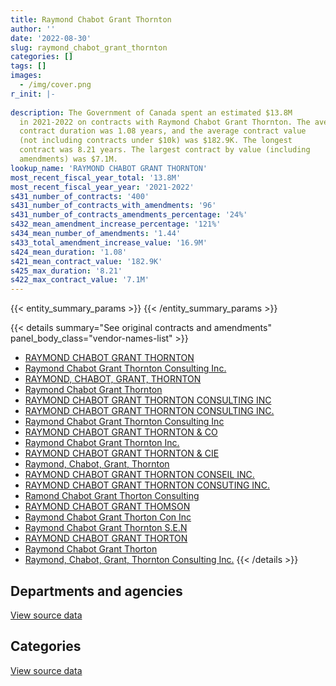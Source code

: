```yaml
---
title: Raymond Chabot Grant Thornton
author: ''
date: '2022-08-30'
slug: raymond_chabot_grant_thornton
categories: []
tags: []
images:
  - /img/cover.png
r_init: |-
  
description: The Government of Canada spent an estimated $13.8M
  in 2021-2022 on contracts with Raymond Chabot Grant Thornton. The average
  contract duration was 1.08 years, and the average contract value
  (not including contracts under $10k) was $182.9K. The longest
  contract was 8.21 years. The largest contract by value (including
  amendments) was $7.1M.
lookup_name: 'RAYMOND CHABOT GRANT THORNTON'
most_recent_fiscal_year_total: '13.8M'
most_recent_fiscal_year_year: '2021-2022'
s431_number_of_contracts: '400'
s431_number_of_contracts_with_amendments: '96'
s431_number_of_contracts_amendments_percentage: '24%'
s432_mean_amendment_increase_percentage: '121%'
s434_mean_number_of_amendments: '1.44'
s433_total_amendment_increase_value: '16.9M'
s424_mean_duration: '1.08'
s421_mean_contract_value: '182.9K'
s425_max_duration: '8.21'
s422_max_contract_value: '7.1M'
---
```


<script src="/rmarkdown-libs/htmlwidgets/htmlwidgets.js"></script>
<link href="/rmarkdown-libs/datatables-css/datatables-crosstalk.css" rel="stylesheet" />
<script src="/rmarkdown-libs/datatables-binding/datatables.js"></script>
<script src="/rmarkdown-libs/jquery/jquery-3.6.0.min.js"></script>
<link href="/rmarkdown-libs/dt-core-bootstrap/css/dataTables.bootstrap.min.css" rel="stylesheet" />
<link href="/rmarkdown-libs/dt-core-bootstrap/css/dataTables.bootstrap.extra.css" rel="stylesheet" />
<script src="/rmarkdown-libs/dt-core-bootstrap/js/jquery.dataTables.min.js"></script>
<script src="/rmarkdown-libs/dt-core-bootstrap/js/dataTables.bootstrap.min.js"></script>
<link href="/rmarkdown-libs/crosstalk/css/crosstalk.min.css" rel="stylesheet" />
<script src="/rmarkdown-libs/crosstalk/js/crosstalk.min.js"></script>
<script src="/rmarkdown-libs/htmlwidgets/htmlwidgets.js"></script>
<link href="/rmarkdown-libs/datatables-css/datatables-crosstalk.css" rel="stylesheet" />
<script src="/rmarkdown-libs/datatables-binding/datatables.js"></script>
<script src="/rmarkdown-libs/jquery/jquery-3.6.0.min.js"></script>
<link href="/rmarkdown-libs/dt-core-bootstrap/css/dataTables.bootstrap.min.css" rel="stylesheet" />
<link href="/rmarkdown-libs/dt-core-bootstrap/css/dataTables.bootstrap.extra.css" rel="stylesheet" />
<script src="/rmarkdown-libs/dt-core-bootstrap/js/jquery.dataTables.min.js"></script>
<script src="/rmarkdown-libs/dt-core-bootstrap/js/dataTables.bootstrap.min.js"></script>
<link href="/rmarkdown-libs/crosstalk/css/crosstalk.min.css" rel="stylesheet" />
<script src="/rmarkdown-libs/crosstalk/js/crosstalk.min.js"></script>

{{< entity_summary_params >}}
{{< /entity_summary_params >}}

{{< details summary="See original contracts and amendments" panel_body_class="vendor-names-list" >}}
- [RAYMOND CHABOT GRANT THORNTON](https://search.open.canada.ca/en/ct/?sort=contract_value_f%20desc&page=1&search_text=%22RAYMOND%20CHABOT%20GRANT%20THORNTON%22)
- [Raymond Chabot Grant Thornton Consulting Inc.](https://search.open.canada.ca/en/ct/?sort=contract_value_f%20desc&page=1&search_text=%22Raymond%20Chabot%20Grant%20Thornton%20Consulting%20Inc.%22)
- [RAYMOND, CHABOT, GRANT, THORNTON](https://search.open.canada.ca/en/ct/?sort=contract_value_f%20desc&page=1&search_text=%22RAYMOND%2c%20CHABOT%2c%20GRANT%2c%20THORNTON%22)
- [Raymond Chabot Grant Thornton](https://search.open.canada.ca/en/ct/?sort=contract_value_f%20desc&page=1&search_text=%22Raymond%20Chabot%20Grant%20Thornton%22)
- [RAYMOND CHABOT GRANT THORNTON CONSULTING INC](https://search.open.canada.ca/en/ct/?sort=contract_value_f%20desc&page=1&search_text=%22RAYMOND%20CHABOT%20GRANT%20THORNTON%20CONSULTING%20INC%22)
- [RAYMOND CHABOT GRANT THORNTON CONSULTING INC.](https://search.open.canada.ca/en/ct/?sort=contract_value_f%20desc&page=1&search_text=%22RAYMOND%20CHABOT%20GRANT%20THORNTON%20CONSULTING%20INC.%22)
- [Raymond Chabot Grant Thornton Consulting Inc](https://search.open.canada.ca/en/ct/?sort=contract_value_f%20desc&page=1&search_text=%22Raymond%20Chabot%20Grant%20Thornton%20Consulting%20Inc%22)
- [RAYMOND CHABOT GRANT THORNTON & CO](https://search.open.canada.ca/en/ct/?sort=contract_value_f%20desc&page=1&search_text=%22RAYMOND%20CHABOT%20GRANT%20THORNTON%20%26%20CO%22)
- [Raymond Chabot Grant Thornton Inc.](https://search.open.canada.ca/en/ct/?sort=contract_value_f%20desc&page=1&search_text=%22Raymond%20Chabot%20Grant%20Thornton%20Inc.%22)
- [RAYMOND CHABOT GRANT THORNTON & CIE](https://search.open.canada.ca/en/ct/?sort=contract_value_f%20desc&page=1&search_text=%22RAYMOND%20CHABOT%20GRANT%20THORNTON%20%26%20CIE%22)
- [Raymond, Chabot, Grant, Thornton](https://search.open.canada.ca/en/ct/?sort=contract_value_f%20desc&page=1&search_text=%22Raymond%2c%20Chabot%2c%20Grant%2c%20Thornton%22)
- [RAYMOND CHABOT GRANT THORNTON CONSEIL INC.](https://search.open.canada.ca/en/ct/?sort=contract_value_f%20desc&page=1&search_text=%22RAYMOND%20CHABOT%20GRANT%20THORNTON%20CONSEIL%20INC.%22)
- [RAYMOND CHABOT GRANT THORNTON CONSUTING INC.](https://search.open.canada.ca/en/ct/?sort=contract_value_f%20desc&page=1&search_text=%22RAYMOND%20CHABOT%20GRANT%20THORNTON%20CONSUTING%20INC.%22)
- [Ramond Chabot Grant Thorton Consulting](https://search.open.canada.ca/en/ct/?sort=contract_value_f%20desc&page=1&search_text=%22Ramond%20Chabot%20Grant%20Thorton%20Consulting%22)
- [RAYMOND CHABOT GRANT THOMSON](https://search.open.canada.ca/en/ct/?sort=contract_value_f%20desc&page=1&search_text=%22RAYMOND%20CHABOT%20GRANT%20THOMSON%22)
- [Raymond Chabot Grant Thorton Con Inc](https://search.open.canada.ca/en/ct/?sort=contract_value_f%20desc&page=1&search_text=%22Raymond%20Chabot%20Grant%20Thorton%20Con%20Inc%22)
- [Raymond Chabot Grant Thornton S.E.N](https://search.open.canada.ca/en/ct/?sort=contract_value_f%20desc&page=1&search_text=%22Raymond%20Chabot%20Grant%20Thornton%20S.E.N%22)
- [RAYMOND CHABOT GRANT THORTON](https://search.open.canada.ca/en/ct/?sort=contract_value_f%20desc&page=1&search_text=%22RAYMOND%20CHABOT%20GRANT%20THORTON%22)
- [Raymond Chabot Grant Thorton](https://search.open.canada.ca/en/ct/?sort=contract_value_f%20desc&page=1&search_text=%22Raymond%20Chabot%20Grant%20Thorton%22)
- [Raymond, Chabot, Grant, Thornton Consulting Inc.](https://search.open.canada.ca/en/ct/?sort=contract_value_f%20desc&page=1&search_text=%22Raymond%2c%20Chabot%2c%20Grant%2c%20Thornton%20Consulting%20Inc.%22)
{{< /details >}}

## Departments and agencies

<div id="htmlwidget-1" style="width:100%;height:auto;" class="datatables html-widget"></div>
<script type="application/json" data-for="htmlwidget-1">{"x":{"style":"bootstrap","filter":"none","vertical":false,"data":[["<a href=\"/departments/aafc-aac/\">Agriculture and Agri-Food Canada<\/a>","<a href=\"/departments/aandc-aadnc/\">Crown-Indigenous Relations and Northern Affairs Canada<\/a>","<a href=\"/departments/acoa-apeca/\">Atlantic Canada Opportunities Agency<\/a>","<a href=\"/departments/atssc-scdata/\">Administrative Tribunals Support Service of Canada<\/a>","<a href=\"/departments/cas-satj/\">Courts Administration Service<\/a>","<a href=\"/departments/cbsa-asfc/\">Canada Border Services Agency<\/a>","<a href=\"/departments/cer-rec/\">Canada Energy Regulator<\/a>","<a href=\"/departments/cfia-acia/\">Canadian Food Inspection Agency<\/a>","<a href=\"/departments/cgc-ccg/\">Canadian Grain Commission<\/a>","<a href=\"/departments/cihr-irsc/\">Canadian Institutes of Health Research<\/a>","<a href=\"/departments/cnsc-ccsn/\">Canadian Nuclear Safety Commission<\/a>","<a href=\"/departments/csc-scc/\">Correctional Service of Canada<\/a>","<a href=\"/departments/dfatd-maecd/\">Global Affairs Canada<\/a>","<a href=\"/departments/dfo-mpo/\">Fisheries and Oceans Canada<\/a>","<a href=\"/departments/dnd-mdn/\">National Defence<\/a>","<a href=\"/departments/ec/\">Environment and Climate Change Canada<\/a>","<a href=\"/departments/elections/\">Elections Canada<\/a>","<a href=\"/departments/esdc-edsc/\">Employment and Social Development Canada<\/a>","<a href=\"/departments/fcac-acfc/\">Financial Consumer Agency of Canada<\/a>","<a href=\"/departments/fin/\">Department of Finance Canada<\/a>","<a href=\"/departments/hc-sc/\">Health Canada<\/a>","<a href=\"/departments/iaac-aeic/\">Impact Assessment Agency of Canada<\/a>","<a href=\"/departments/ic/\">Innovation, Science and Economic Development Canada<\/a>","<a href=\"/departments/infc/\">Infrastructure Canada<\/a>","<a href=\"/departments/isc-sac/\">Indigenous Services Canada<\/a>","<a href=\"/departments/jus/\">Department of Justice Canada<\/a>","<a href=\"/departments/nbc-ccbn/\">The National Battlefields Commission<\/a>","<a href=\"/departments/nrc-cnrc/\">National Research Council Canada<\/a>","<a href=\"/departments/nrcan-rncan/\">Natural Resources Canada<\/a>","<a href=\"/departments/nserc-crsng/\">Natural Sciences and Engineering Research Council of Canada<\/a>","<a href=\"/departments/oag-bvg/\">Office of the Auditor General of Canada<\/a>","<a href=\"/departments/ocol-clo/\">Office of the Commissioner of Official Languages<\/a>","<a href=\"/departments/oic-ci/\">Office of the Information Commissioner of Canada<\/a>","<a href=\"/departments/opc-cpvp/\">Office of the Privacy Commissioner of Canada<\/a>","<a href=\"/departments/osfi-bsif/\">Office of the Superintendent of Financial Institutions Canada<\/a>","<a href=\"/departments/pc/\">Parks Canada<\/a>","<a href=\"/departments/pch/\">Canadian Heritage<\/a>","<a href=\"/departments/pco-bcp/\">Privy Council Office<\/a>","<a href=\"/departments/phac-aspc/\">Public Health Agency of Canada<\/a>","<a href=\"/departments/polar-polaire/\">Polar Knowledge Canada<\/a>","<a href=\"/departments/ppsc-sppc/\">Public Prosecution Service of Canada<\/a>","<a href=\"/departments/ps-sp/\">Public Safety Canada<\/a>","<a href=\"/departments/pwgsc-tpsgc/\">Public Services and Procurement Canada<\/a>","<a href=\"/departments/rcmp-grc/\">Royal Canadian Mounted Police<\/a>","<a href=\"/departments/ssc-spc/\">Shared Services Canada<\/a>","<a href=\"/departments/statcan/\">Statistics Canada<\/a>","<a href=\"/departments/tc/\">Transport Canada<\/a>","<a href=\"/departments/vac-acc/\">Veterans Affairs Canada<\/a>","<a href=\"/departments/wage/\">Department for Women and Gender Equality<\/a>"],[null,854151.44,19464.9,81338.06,24789.38,430708.38,25000,null,51305.87,null,24577.5,null,1170452.13,null,null,141721.06,2246888.16,null,431856.34,null,206640.26,null,996765.38,244911.72,177600.61,96526.25,null,null,97346.87,23672.01,102154.39,149729.51,68783.79,9772.88,221123.18,null,481582.77,24577.5,211207.75,null,37752.27,730278.77,401372.39,null,168548.09,null,180050.17,725570.54,null],[null,985910.06,19550,null,30510,2155271.2,40687.5,81360,51446.44,24916.5,38137.5,null,1250146.78,9968.59,20832.22,56610.81,2253044.02,null,null,null,207206.4,null,17797.5,218260.52,null,197444.01,null,null,188447.12,35313.99,159101.12,214686.77,null,null,102503.17,null,302192.41,45200,86282.34,69071.11,38307,1272400.65,613030.16,39550,98819.97,null,172905.33,870140.81,null],[null,854151.44,null,null,9048.31,1038081.07,null,null,8574.41,null,65229.25,null,1316150.85,29706.41,409955.74,null,1639403.89,45987.23,null,13242.19,221570.69,95048.23,69492.91,34608.73,170162.87,236955.75,null,56679.15,588523.42,null,166764.14,250489.46,null,30329.7,109090.2,47356.69,381917.34,null,null,97716.89,38137.5,1340098.67,717170.41,null,39324,null,113522.63,892775.88,null],[263799.87,1277351.76,30321.88,null,30106.19,118676.91,26250,null,null,26709.09,22734.52,24169.44,1139049.7,null,525158.66,63667.96,1614396.83,203975.6,null,135070.31,45524.57,null,257398.47,970027.84,286948.32,236955.75,61972,178767.65,713599.18,null,128012.82,165116.97,null,95869.73,86098.07,158318.42,555945.45,null,462110.01,null,38985,1303337.53,1230705.6,33900,null,485900,null,825936.62,17330.38]],"container":"<table class=\"table table-striped table-hover row-border order-column display\">\n  <thead>\n    <tr>\n      <th>Department<\/th>\n      <th>2018-2019<\/th>\n      <th>2019-2020<\/th>\n      <th>2020-2021<\/th>\n      <th>2021-2022<\/th>\n    <\/tr>\n  <\/thead>\n<\/table>","options":{"order":[[4,"desc"]],"pageLength":10,"autoWidth":true,"columnDefs":[{"targets":1,"render":"function(data, type, row, meta) {\n    return type !== 'display' ? data : DTWidget.formatCurrency(data, \"$\", 2, 3, \",\", \".\", true, null);\n  }"},{"targets":2,"render":"function(data, type, row, meta) {\n    return type !== 'display' ? data : DTWidget.formatCurrency(data, \"$\", 2, 3, \",\", \".\", true, null);\n  }"},{"targets":3,"render":"function(data, type, row, meta) {\n    return type !== 'display' ? data : DTWidget.formatCurrency(data, \"$\", 2, 3, \",\", \".\", true, null);\n  }"},{"targets":4,"render":"function(data, type, row, meta) {\n    return type !== 'display' ? data : DTWidget.formatCurrency(data, \"$\", 2, 3, \",\", \".\", true, null);\n  }"},{"width":"16%","targets":[1,2,3,4]},{"className":"dt-right","targets":[1,2,3,4]}],"orderClasses":false}},"evals":["options.columnDefs.0.render","options.columnDefs.1.render","options.columnDefs.2.render","options.columnDefs.3.render"],"jsHooks":[]}</script>
<p class="text-right">
<a href="https://github.com/GoC-Spending/contracts-data/tree/main/data/out/vendors/raymond_chabot_grant_thornton/summary_by_fiscal_year_by_department.csv" class="source-data-link btn btn-link">View source data</a>
</p>

## Categories

<div id="htmlwidget-2" style="width:100%;height:auto;" class="datatables html-widget"></div>
<script type="application/json" data-for="htmlwidget-2">{"x":{"style":"bootstrap","filter":"none","vertical":false,"data":[["<a href=\"/categories/other/\">(Other)<\/a>","<a href=\"/categories/professional_services/\">Professional services<\/a>","<a href=\"/categories/information_technology/\">Information technology<\/a>","<a href=\"/categories/travel/\">Travel<\/a>","<a href=\"/categories/human_capital/\">Human capital<\/a>"],[null,10614965.26,190523.14,52731.92,null],[18645,10898291.36,1027556.38,22559.25,null],[null,10113651.44,1013614.58,null,null],[null,13790938.74,15360.39,null,33900]],"container":"<table class=\"table table-striped table-hover row-border order-column display\">\n  <thead>\n    <tr>\n      <th>Category<\/th>\n      <th>2018-2019<\/th>\n      <th>2019-2020<\/th>\n      <th>2020-2021<\/th>\n      <th>2021-2022<\/th>\n    <\/tr>\n  <\/thead>\n<\/table>","options":{"order":[[4,"desc"]],"dom":"t","pageLength":30,"autoWidth":true,"columnDefs":[{"targets":1,"render":"function(data, type, row, meta) {\n    return type !== 'display' ? data : DTWidget.formatCurrency(data, \"$\", 2, 3, \",\", \".\", true, null);\n  }"},{"targets":2,"render":"function(data, type, row, meta) {\n    return type !== 'display' ? data : DTWidget.formatCurrency(data, \"$\", 2, 3, \",\", \".\", true, null);\n  }"},{"targets":3,"render":"function(data, type, row, meta) {\n    return type !== 'display' ? data : DTWidget.formatCurrency(data, \"$\", 2, 3, \",\", \".\", true, null);\n  }"},{"targets":4,"render":"function(data, type, row, meta) {\n    return type !== 'display' ? data : DTWidget.formatCurrency(data, \"$\", 2, 3, \",\", \".\", true, null);\n  }"},{"width":"16%","targets":[1,2,3,4]},{"className":"dt-right","targets":[1,2,3,4]}],"orderClasses":false,"lengthMenu":[10,25,30,50,100]}},"evals":["options.columnDefs.0.render","options.columnDefs.1.render","options.columnDefs.2.render","options.columnDefs.3.render"],"jsHooks":[]}</script>
<p class="text-right">
<a href="https://github.com/GoC-Spending/contracts-data/tree/main/data/out/vendors/raymond_chabot_grant_thornton/summary_by_fiscal_year_by_category.csv" class="source-data-link btn btn-link">View source data</a>
</p>
